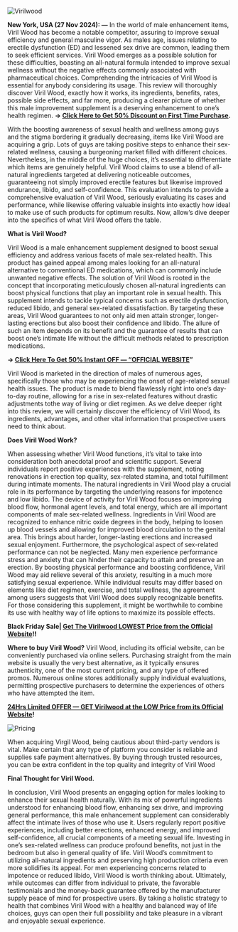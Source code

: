 
![Virilwood](https://github.com/user-attachments/assets/b02cbcdf-97e9-4dd1-abd0-2d5feb7335f6)


**New York, USA (27 Nov 2024): —** In the world of male enhancement items, Viril Wood has become a notable competitor, assuring to improve sexual efficiency and general masculine vigor. As males age, issues relating to erectile dysfunction (ED) and lessened sex drive are common, leading them to seek efficient services. Viril Wood emerges as a possible solution for these difficulties, boasting an all-natural formula intended to improve sexual wellness without the negative effects commonly associated with pharmaceutical choices. Comprehending the intricacies of Viril Wood is essential for anybody considering its usage. This review will thoroughly discover Viril Wood, exactly how it works, its ingredients, benefits, rates, possible side effects, and far more, producing a clearer picture of whether this male improvement supplement is a deserving enhancement to one’s health regimen. **→ [Click Here to Get 50% Discount on First Time Purchase](https://supplementcarts.com/virilwood-official/).**

With the boosting awareness of sexual health and wellness among guys and the stigma bordering it gradually decreasing, items like Viril Wood are acquiring a grip. Lots of guys are taking positive steps to enhance their sex-related wellness, causing a burgeoning market filled with different choices. Nevertheless, in the middle of the huge choices, it’s essential to differentiate which items are genuinely helpful. Viril Wood claims to use a blend of all-natural ingredients targeted at delivering noticeable outcomes, guaranteeing not simply improved erectile features but likewise improved endurance, libido, and self-confidence. This evaluation intends to provide a comprehensive evaluation of Viril Wood, seriously evaluating its cases and performance, while likewise offering valuable insights into exactly how ideal to make use of such products for optimum results. Now, allow’s dive deeper into the specifics of what Viril Wood offers the table.


**What is Viril Wood?**

Viril Wood is a male enhancement supplement designed to boost sexual efficiency and address various facets of male sex-related health. This product has gained appeal among males looking for an all-natural alternative to conventional ED medications, which can commonly include unwanted negative effects. The solution of Viril Wood is rooted in the concept that incorporating meticulously chosen all-natural ingredients can boost physical functions that play an important role in sexual health.
This supplement intends to tackle typical concerns such as erectile dysfunction, reduced libido, and general sex-related dissatisfaction. By targeting these areas, Viril Wood guarantees to not only aid men attain stronger, longer-lasting erections but also boost their confidence and libido. The allure of such an item depends on its benefit and the guarantee of results that can boost one’s intimate life without the difficult methods related to prescription medications.


**→ [Click Here To Get 50% Instant OFF — “OFFICIAL WEBSITE](https://supplementcarts.com/virilwood-official/)”**


Viril Wood is marketed in the direction of males of numerous ages, specifically those who may be experiencing the onset of age-related sexual health issues. The product is made to blend flawlessly right into one’s day-to-day routine, allowing for a rise in sex-related features without drastic adjustments tothe way of living or diet regimen. As we delve deeper right into this review, we will certainly discover the efficiency of Viril Wood, its ingredients, advantages, and other vital information that prospective users need to think about.


**Does Viril Wood Work?**

When assessing whether Viril Wood functions, it’s vital to take into consideration both anecdotal proof and scientific support. Several individuals report positive experiences with the supplement, noting renovations in erection top quality, sex-related stamina, and total fulfillment during intimate moments. The natural ingredients in Viril Wood play a crucial role in its performance by targeting the underlying reasons for impotence and low libido.
The device of activity for Viril Wood focuses on improving blood flow, hormonal agent levels, and total energy, which are all important components of male sex-related wellness. Ingredients in Viril Wood are recognized to enhance nitric oxide degrees in the body, helping to loosen up blood vessels and allowing for improved blood circulation to the genital area. This brings about harder, longer-lasting erections and increased sexual enjoyment.
Furthermore, the psychological aspect of sex-related performance can not be neglected. Many men experience performance stress and anxiety that can hinder their capacity to attain and preserve an erection. By boosting physical performance and boosting confidence, Viril Wood may aid relieve several of this anxiety, resulting in a much more satisfying sexual experience.
While individual results may differ based on elements like diet regimen, exercise, and total wellness, the agreement among users suggests that Viril Wood does supply recognizable benefits. For those considering this supplement, it might be worthwhile to combine its use with healthy way of life options to maximize its possible effects.

**Black Friday Sale| [Get The Virilwood LOWEST Price from the Official Website](https://supplementcarts.com/virilwood-official/)!!**


**Where to buy Viril Wood?**
Viril Wood, including its official website, can be conveniently purchased via online sellers. Purchasing straight from the main website is usually the very best alternative, as it typically ensures authenticity, one of the most current pricing, and any type of offered promos. Numerous online stores additionally supply individual evaluations, permitting prospective purchasers to determine the experiences of others who have attempted the item.


**[24Hrs Limited OFFER — GET Virilwood at the LOW Price from its Official Website](https://supplementcarts.com/virilwood-official/)!**


![Pricing](https://github.com/user-attachments/assets/9358f944-7cc5-4357-8ead-1601af537bfc)


When acquiring Virgil Wood, being cautious about third-party vendors is vital. Make certain that any type of platform you consider is reliable and supplies safe payment alternatives. By buying through trusted resources, you can be extra confident in the top quality and integrity of Viril Wood


**Final Thought for Viril Wood.**

In conclusion, Viril Wood presents an engaging option for males looking to enhance their sexual health naturally. With its mix of powerful ingredients understood for enhancing blood flow, enhancing sex drive, and improving general performance, this male enhancement supplement can considerably affect the intimate lives of those who use it. Users regularly report positive experiences, including better erections, enhanced energy, and improved self-confidence, all crucial components of a meeting sexual life.
Investing in one’s sex-related wellness can produce profound benefits, not just in the bedroom but also in general quality of life. Viril Wood’s commitment to utilizing all-natural ingredients and preserving high production criteria even more solidifies its appeal. For men experiencing concerns related to impotence or reduced libido, Viril Wood is worth thinking about.
Ultimately, while outcomes can differ from individual to private, the favorable testimonials and the money-back guarantee offered by the manufacturer supply peace of mind for prospective users. By taking a holistic strategy to health that combines Viril Wood with a healthy and balanced way of life choices, guys can open their full possibility and take pleasure in a vibrant and enjoyable sexual experience.
